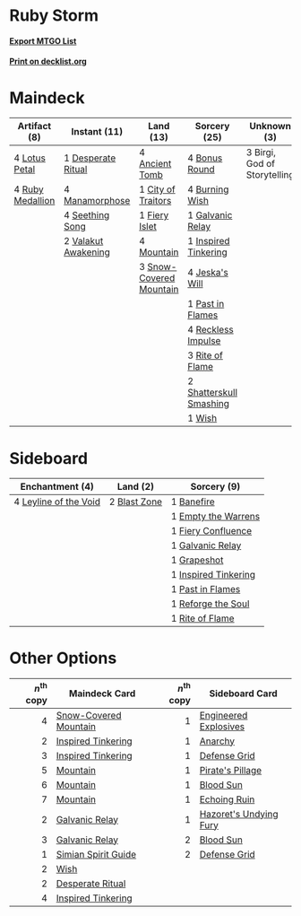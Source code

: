# Ruby Storm

#### [Export MTGO List](../collection/Ruby%20Storm/Ruby%20Storm.txt)
#### [Print on decklist.org](http://decklist.org/?deckmain=4%09Ancient%20Tomb%0A3%09Birgi,%20God%20of%20Storytelling%0A4%09Bonus%20Round%0A4%09Burning%20Wish%0A1%09City%20of%20Traitors%0A1%09Desperate%20Ritual%0A1%09Fiery%20Islet%0A1%09Galvanic%20Relay%0A1%09Inspired%20Tinkering%0A4%09Jeska's%20Will%0A4%09Lotus%20Petal%0A4%09Manamorphose%0A4%09Mountain%0A1%09Past%20in%20Flames%0A4%09Reckless%20Impulse%0A3%09Rite%20of%20Flame%0A4%09Ruby%20Medallion%0A4%09Seething%20Song%0A2%09Shatterskull%20Smashing%0A3%09Snow-Covered%20Mountain%0A2%09Valakut%20Awakening%0A1%09Wish&deckside=1%09Banefire%0A2%09Blast%20Zone%0A1%09Empty%20the%20Warrens%0A1%09Fiery%20Confluence%0A1%09Galvanic%20Relay%0A1%09Grapeshot%0A1%09Inspired%20Tinkering%0A4%09Leyline%20of%20the%20Void%0A1%09Past%20in%20Flames%0A1%09Reforge%20the%20Soul%0A1%09Rite%20of%20Flame)
# Maindeck

|                                       Artifact (8)                                        |                                         Instant (11)                                         |                                            Land (13)                                             |                                           Sorcery (25)                                           |        Unknown (3)         |
|-------------------------------------------------------------------------------------------|----------------------------------------------------------------------------------------------|--------------------------------------------------------------------------------------------------|--------------------------------------------------------------------------------------------------|----------------------------|
|4 [Lotus Petal](http://gatherer.wizards.com/Pages/Card/Details.aspx?multiverseid=420602)   |1 [Desperate Ritual](http://gatherer.wizards.com/Pages/Card/Details.aspx?multiverseid=80275)  |4 [Ancient Tomb](http://gatherer.wizards.com/Pages/Card/Details.aspx?multiverseid=409567)         |4 [Bonus Round](http://gatherer.wizards.com/Pages/Card/Details.aspx?multiverseid=446024)          |3 Birgi, God of Storytelling|
|4 [Ruby Medallion](http://gatherer.wizards.com/Pages/Card/Details.aspx?multiverseid=389659)|4 [Manamorphose](http://gatherer.wizards.com/Pages/Card/Details.aspx?multiverseid=370568)     |1 [City of Traitors](http://gatherer.wizards.com/Pages/Card/Details.aspx?multiverseid=6168)       |4 [Burning Wish](http://gatherer.wizards.com/Pages/Card/Details.aspx?multiverseid=416909)         |                            |
|                                                                                           |4 [Seething Song](http://gatherer.wizards.com/Pages/Card/Details.aspx?multiverseid=83377)     |1 [Fiery Islet](http://gatherer.wizards.com/Pages/Card/Details.aspx?multiverseid=464187)          |1 [Galvanic Relay](http://gatherer.wizards.com/Pages/Card/Details.aspx?multiverseid=522203)       |                            |
|                                                                                           |2 [Valakut Awakening](http://gatherer.wizards.com/Pages/Card/Details.aspx?multiverseid=491818)|4 [Mountain](http://gatherer.wizards.com/Pages/Card/Details.aspx?multiverseid=439859)             |1 [Inspired Tinkering](http://gatherer.wizards.com/Pages/Card/Details.aspx?multiverseid=563066)   |                            |
|                                                                                           |                                                                                              |3 [Snow-Covered Mountain](http://gatherer.wizards.com/Pages/Card/Details.aspx?multiverseid=121233)|4 [Jeska's Will](http://gatherer.wizards.com/Pages/Card/Details.aspx?multiverseid=497707)         |                            |
|                                                                                           |                                                                                              |                                                                                                  |1 [Past in Flames](http://gatherer.wizards.com/Pages/Card/Details.aspx?multiverseid=420748)       |                            |
|                                                                                           |                                                                                              |                                                                                                  |4 [Reckless Impulse](http://gatherer.wizards.com/Pages/Card/Details.aspx?multiverseid=541032)     |                            |
|                                                                                           |                                                                                              |                                                                                                  |3 [Rite of Flame](http://gatherer.wizards.com/Pages/Card/Details.aspx?multiverseid=121217)        |                            |
|                                                                                           |                                                                                              |                                                                                                  |2 [Shatterskull Smashing](http://gatherer.wizards.com/Pages/Card/Details.aspx?multiverseid=491802)|                            |
|                                                                                           |                                                                                              |                                                                                                  |1 [Wish](http://gatherer.wizards.com/Pages/Card/Details.aspx?multiverseid=527453)                 |                            |


# Sideboard

|                                        Enchantment (4)                                         |                                       Land (2)                                        |                                          Sorcery (9)                                          |
|------------------------------------------------------------------------------------------------|---------------------------------------------------------------------------------------|-----------------------------------------------------------------------------------------------|
|4 [Leyline of the Void](http://gatherer.wizards.com/Pages/Card/Details.aspx?multiverseid=107682)|2 [Blast Zone](http://gatherer.wizards.com/Pages/Card/Details.aspx?multiverseid=461171)|1 [Banefire](http://gatherer.wizards.com/Pages/Card/Details.aspx?multiverseid=186613)          |
|                                                                                                |                                                                                       |1 [Empty the Warrens](http://gatherer.wizards.com/Pages/Card/Details.aspx?multiverseid=426587) |
|                                                                                                |                                                                                       |1 [Fiery Confluence](http://gatherer.wizards.com/Pages/Card/Details.aspx?multiverseid=405230)  |
|                                                                                                |                                                                                       |1 [Galvanic Relay](http://gatherer.wizards.com/Pages/Card/Details.aspx?multiverseid=522203)    |
|                                                                                                |                                                                                       |1 [Grapeshot](http://gatherer.wizards.com/Pages/Card/Details.aspx?multiverseid=426588)         |
|                                                                                                |                                                                                       |1 [Inspired Tinkering](http://gatherer.wizards.com/Pages/Card/Details.aspx?multiverseid=563066)|
|                                                                                                |                                                                                       |1 [Past in Flames](http://gatherer.wizards.com/Pages/Card/Details.aspx?multiverseid=420748)    |
|                                                                                                |                                                                                       |1 [Reforge the Soul](http://gatherer.wizards.com/Pages/Card/Details.aspx?multiverseid=278256)  |
|                                                                                                |                                                                                       |1 [Rite of Flame](http://gatherer.wizards.com/Pages/Card/Details.aspx?multiverseid=121217)     |


# Other Options

|*n*<sup>th</sup> copy|                                         Maindeck Card                                          |*n*<sup>th</sup> copy|                                         Sideboard Card                                          |
|--------------------:|------------------------------------------------------------------------------------------------|--------------------:|-------------------------------------------------------------------------------------------------|
|                    4|[Snow-Covered Mountain](http://gatherer.wizards.com/Pages/Card/Details.aspx?multiverseid=121233)|                    1|[Engineered Explosives](http://gatherer.wizards.com/Pages/Card/Details.aspx?multiverseid=50139)  |
|                    2|[Inspired Tinkering](http://gatherer.wizards.com/Pages/Card/Details.aspx?multiverseid=563066)   |                    1|[Anarchy](http://gatherer.wizards.com/Pages/Card/Details.aspx?multiverseid=2606)                 |
|                    3|[Inspired Tinkering](http://gatherer.wizards.com/Pages/Card/Details.aspx?multiverseid=563066)   |                    1|[Defense Grid](http://gatherer.wizards.com/Pages/Card/Details.aspx?multiverseid=45481)           |
|                    5|[Mountain](http://gatherer.wizards.com/Pages/Card/Details.aspx?multiverseid=439859)             |                    1|[Pirate's Pillage](http://gatherer.wizards.com/Pages/Card/Details.aspx?multiverseid=439766)      |
|                    6|[Mountain](http://gatherer.wizards.com/Pages/Card/Details.aspx?multiverseid=439859)             |                    1|[Blood Sun](http://gatherer.wizards.com/Pages/Card/Details.aspx?multiverseid=439749)             |
|                    7|[Mountain](http://gatherer.wizards.com/Pages/Card/Details.aspx?multiverseid=439859)             |                    1|[Echoing Ruin](http://gatherer.wizards.com/Pages/Card/Details.aspx?multiverseid=46155)           |
|                    2|[Galvanic Relay](http://gatherer.wizards.com/Pages/Card/Details.aspx?multiverseid=522203)       |                    1|[Hazoret's Undying Fury](http://gatherer.wizards.com/Pages/Card/Details.aspx?multiverseid=430785)|
|                    3|[Galvanic Relay](http://gatherer.wizards.com/Pages/Card/Details.aspx?multiverseid=522203)       |                    2|[Blood Sun](http://gatherer.wizards.com/Pages/Card/Details.aspx?multiverseid=439749)             |
|                    1|[Simian Spirit Guide](http://gatherer.wizards.com/Pages/Card/Details.aspx?multiverseid=442137)  |                    2|[Defense Grid](http://gatherer.wizards.com/Pages/Card/Details.aspx?multiverseid=45481)           |
|                    2|[Wish](http://gatherer.wizards.com/Pages/Card/Details.aspx?multiverseid=527453)                 |                     |                                                                                                 |
|                    2|[Desperate Ritual](http://gatherer.wizards.com/Pages/Card/Details.aspx?multiverseid=80275)      |                     |                                                                                                 |
|                    4|[Inspired Tinkering](http://gatherer.wizards.com/Pages/Card/Details.aspx?multiverseid=563066)   |                     |                                                                                                 |

